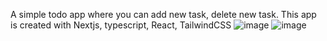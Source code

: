 A simple todo app where you can add new task, delete new task. This app is created with Nextjs, typescript, React, TailwindCSS
![image](https://github.com/user-attachments/assets/9dca39df-3e56-4ed6-aebc-580e84cd3e17)
![image](https://github.com/user-attachments/assets/54fb5908-0491-4dfa-8d65-3fc9b77581a3)

